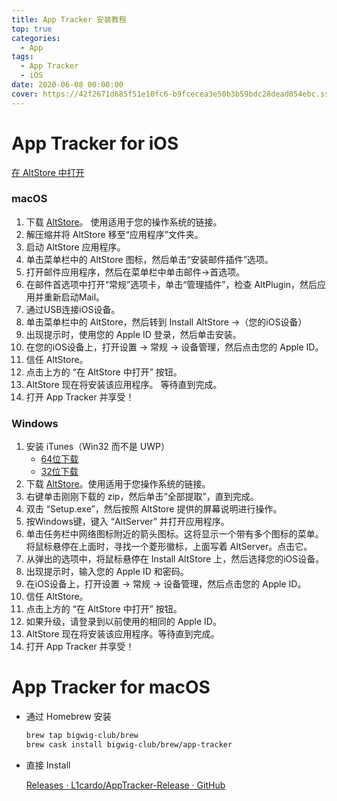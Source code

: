 ```yaml
---
title: App Tracker 安装教程
top: true
categories:
  - App
tags:
  - App Tracker
  - iOS
date: 2020-06-08 00:00:00
cover: https://42f2671d685f51e10fc6-b9fcecea3e50b3b59bdc28dead054ebc.ssl.cf5.rackcdn.com/illustrations/compose_music_ovo2.svg
---
```


# App Tracker for iOS

[在 AltStore 中打开](altstore://install?url=https://github.com/L1cardo/AppTracker-Release/releases/download/v1.0.0/App.Tracker.ipa)

### macOS

1. 下载 [AltStore](https://www.altstore.io/)。 使用适用于您的操作系统的链接。
2. 解压缩并将 AltStore 移至“应用程序”文件夹。
3. 启动 AltStore 应用程序。
4. 单击菜单栏中的 AltStore 图标，然后单击“安装邮件插件”选项。
5. 打开邮件应用程序，然后在菜单栏中单击邮件→首选项。
6. 在邮件首选项中打开“常规”选项卡，单击“管理插件”，检查 AltPlugin，然后应用并重新启动Mail。
7. 通过USB连接iOS设备。
8. 单击菜单栏中的 AltStore，然后转到 Install AltStore →（您的iOS设备）
9. 出现提示时，使用您的 Apple ID 登录，然后单击安装。
10. 在您的iOS设备上，打开设置 → 常规 → 设备管理，然后点击您的 Apple ID。
11. 信任 AltStore。
12. 点击上方的 “在 AltStore 中打开” 按钮。
13. AltStore 现在将安装该应用程序。 等待直到完成。
14. 打开 App Tracker 并享受！

### Windows

1. 安装 iTunes（Win32 而不是 UWP）
   - [64位下载](https://www.apple.com/itunes/download/win64)
   - [32位下载](https://www.apple.com/itunes/download/win32)
2. 下载 [AltStore](https://www.altstore.io/)。使用适用于您操作系统的链接。
3. 右键单击刚刚下载的 zip，然后单击“全部提取”，直到完成。
4. 双击 “Setup.exe”，然后按照 AltStore 提供的屏幕说明进行操作。
5. 按Windows键，键入 “AltServer” 并打开应用程序。
6. 单击任务栏中网络图标附近的箭头图标。这将显示一个带有多个图标的菜单。将鼠标悬停在上面时，寻找一个菱形徽标，上面写着 AltServer。点击它。
7. 从弹出的选项中，将鼠标悬停在 Install AltStore 上，然后选择您的iOS设备。
8. 出现提示时，输入您的 Apple ID 和密码。
9. 在iOS设备上，打开设置 → 常规 → 设备管理，然后点击您的 Apple ID。
10. 信任 AltStore。
11. 点击上方的 “在 AltStore 中打开” 按钮。
12. 如果升级，请登录到以前使用的相同的 Apple ID。
13. AltStore 现在将安装该应用程序。等待直到完成。
14. 打开 App Tracker 并享受！

# App Tracker for macOS

- 通过 Homebrew 安装

    ```bash
    brew tap bigwig-club/brew
    brew cask install bigwig-club/brew/app-tracker
    ```

- 直接 Install
  
    [Releases · L1cardo/AppTracker-Release · GitHub](https://github.com/L1cardo/AppTracker-Release/releases)


